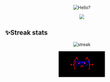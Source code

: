 <p align = "center">
  <img src="./assets/a.gif" alt="Hello?" width="30%">
</p>

<p align="center">
  <a href="https://github.com/DenverCoder1/readme-typing-svg"><img src="https://readme-typing-svg.herokuapp.com/?lines=Welcome%20to%20my%20github%20profile;Continuous%20Learner;Problem%20solver&font=Fira%20Code&center=true&width=440&height=45&color=00CA1AFF&vCenter=true&size=22"></a>
</p>

## ✨Streak stats
<p align="center">
  <img src="https://github-readme-streak-stats.herokuapp.com/?user=Amariev&theme=react&ring=2BDD18&fire=DD2727&currStreakLabel=DD4D5E&sideLabels=DD636E" alt="streak" />
</p>

<p align = "center">
  <img src="./assets/giphy.gif" alt="yeppp" width="30%">
</p>
